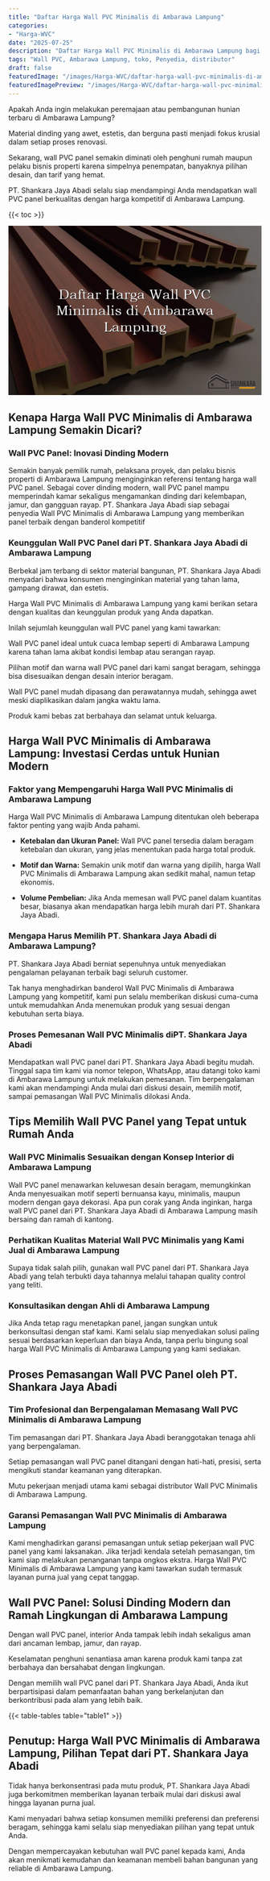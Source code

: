 ```yaml
---
title: "Daftar Harga Wall PVC Minimalis di Ambarawa Lampung"
categories:
- "Harga-WVC"
date: "2025-07-25"
description: "Daftar Harga Wall PVC Minimalis di Ambarawa Lampung bagi hunian, kantor, dan gerai. Produk terbaik, pilihan motif, warna menarik, beserta layanan penempatan ditangani oleh tenaga ahli berpengalaman dan jaminan resmi!|Servis penyediaan Wall PVC Minimalis di Ambarawa Lampung untuk kebutuhan rumah, office, atau gerai, beserta panel berkualitas dan instalasi oleh tenaga ahli profesional dan garansi resmi.|Solusi Wall PVC Minimalis di Ambarawa Lampung yang terpercaya untuk rumah, kantor, dan toko, dengan panel berkualitas dan pemasangan ditangani oleh tenaga ahli profesional serta jaminan resmi.|Penjualan Wall PVC Minimalis di Ambarawa Lampung untuk rumah, perkantoran, serta gerai, beserta panel terbaik dan instalasi dikerjakan oleh tim profesional, lengkap beserta kepastian resmi.}"
tags: "Wall PVC, Ambarawa Lampung, toko, Penyedia, distributor"
draft: false
featuredImage: "/images/Harga-WVC/daftar-harga-wall-pvc-minimalis-di-ambarawa-lampung.png"
featuredImagePreview: "/images/Harga-WVC/daftar-harga-wall-pvc-minimalis-di-ambarawa-lampung.png"
---
```


Apakah Anda ingin melakukan peremajaan atau pembangunan hunian terbaru di Ambarawa Lampung?

Material dinding yang awet, estetis, dan berguna pasti menjadi fokus krusial dalam setiap proses renovasi.

Sekarang, wall PVC panel semakin diminati oleh penghuni rumah maupun pelaku bisnis properti karena simpelnya penempatan, banyaknya pilihan desain, dan tarif yang hemat.

PT. Shankara Jaya Abadi selalu siap mendampingi Anda mendapatkan wall PVC panel berkualitas dengan harga kompetitif di Ambarawa Lampung.

{{< toc >}}

![Daftar Harga Wall PVC Minimalis di Ambarawa Lampung](/images/Harga-WVC/Daftar-Harga-Wall-PVC-Minimalis-di-Ambarawa-Lampung.png)


## Kenapa Harga Wall PVC Minimalis di Ambarawa Lampung Semakin Dicari?

### Wall PVC Panel: Inovasi Dinding Modern

Semakin banyak pemilik rumah, pelaksana proyek, dan pelaku bisnis properti di Ambarawa Lampung menginginkan referensi tentang harga wall PVC panel. Sebagai cover dinding modern, wall PVC panel mampu memperindah kamar sekaligus mengamankan dinding dari kelembapan, jamur, dan gangguan rayap. PT. Shankara Jaya Abadi siap sebagai penyedia Wall PVC Minimalis di Ambarawa Lampung yang memberikan panel terbaik dengan banderol kompetitif

### Keunggulan Wall PVC Panel dari PT. Shankara Jaya Abadi di Ambarawa Lampung

Berbekal jam terbang di sektor material bangunan, PT. Shankara Jaya Abadi menyadari bahwa konsumen menginginkan material yang tahan lama, gampang dirawat, dan estetis.

Harga Wall PVC Minimalis di Ambarawa Lampung yang kami berikan setara dengan kualitas dan keunggulan produk yang Anda dapatkan.

Inilah sejumlah keunggulan wall PVC panel yang kami tawarkan:

Wall PVC panel ideal untuk cuaca lembap seperti di Ambarawa Lampung karena tahan lama akibat kondisi lembap atau serangan rayap.

Pilihan motif dan warna wall PVC panel dari kami sangat beragam, sehingga bisa disesuaikan dengan desain interior beragam.

Wall PVC panel mudah dipasang dan perawatannya mudah, sehingga awet meski diaplikasikan dalam jangka waktu lama.

Produk kami bebas zat berbahaya dan selamat untuk keluarga.

## Harga Wall PVC Minimalis di Ambarawa Lampung: Investasi Cerdas untuk Hunian Modern

### Faktor yang Mempengaruhi Harga Wall PVC Minimalis di Ambarawa Lampung

Harga Wall PVC Minimalis di Ambarawa Lampung ditentukan oleh beberapa faktor penting yang wajib Anda pahami.

- **Ketebalan dan Ukuran Panel:** Wall PVC panel tersedia dalam beragam ketebalan dan ukuran, yang jelas menentukan pada harga total produk.

- **Motif dan Warna:** Semakin unik motif dan warna yang dipilih, harga Wall PVC Minimalis di Ambarawa Lampung akan sedikit mahal, namun tetap ekonomis.

- **Volume Pembelian:** Jika Anda memesan wall PVC panel dalam kuantitas besar, biasanya akan mendapatkan harga lebih murah dari PT. Shankara Jaya Abadi.

### Mengapa Harus Memilih PT. Shankara Jaya Abadi di Ambarawa Lampung?

PT. Shankara Jaya Abadi berniat sepenuhnya untuk menyediakan pengalaman pelayanan terbaik bagi seluruh customer.

Tak hanya menghadirkan banderol Wall PVC Minimalis di Ambarawa Lampung yang kompetitif, kami pun selalu memberikan diskusi cuma-cuma untuk memudahkan Anda menemukan produk yang sesuai dengan kebutuhan serta biaya.

### Proses Pemesanan Wall PVC Minimalis diPT. Shankara Jaya Abadi

Mendapatkan wall PVC panel dari PT. Shankara Jaya Abadi begitu mudah. Tinggal sapa tim kami via nomor telepon, WhatsApp, atau datangi toko kami di Ambarawa Lampung untuk melakukan pemesanan. Tim berpengalaman kami akan mendampingi Anda mulai dari diskusi desain, memilih motif, sampai pemasangan Wall PVC Minimalis dilokasi Anda.

## Tips Memilih Wall PVC Panel yang Tepat untuk Rumah Anda

### Wall PVC Minimalis Sesuaikan dengan Konsep Interior di Ambarawa Lampung

Wall PVC panel menawarkan keluwesan desain beragam, memungkinkan Anda menyesuaikan motif seperti bernuansa kayu, minimalis, maupun modern dengan gaya dekorasi. Apa pun corak yang Anda inginkan, harga wall PVC panel dari PT. Shankara Jaya Abadi di Ambarawa Lampung masih bersaing dan ramah di kantong.

### Perhatikan Kualitas Material Wall PVC Minimalis yang Kami Jual di Ambarawa Lampung

Supaya tidak salah pilih, gunakan wall PVC panel dari PT. Shankara Jaya Abadi yang telah terbukti daya tahannya melalui tahapan quality control yang teliti.

### Konsultasikan dengan Ahli di Ambarawa Lampung

Jika Anda tetap ragu menetapkan panel, jangan sungkan untuk berkonsultasi dengan staf kami. Kami selalu siap menyediakan solusi paling sesuai berdasarkan keperluan dan biaya Anda, tanpa perlu bingung soal harga Wall PVC Minimalis di Ambarawa Lampung yang kami sediakan.

## Proses Pemasangan Wall PVC Panel oleh PT. Shankara Jaya Abadi

### Tim Profesional dan Berpengalaman Memasang Wall PVC Minimalis di Ambarawa Lampung

Tim pemasangan dari PT. Shankara Jaya Abadi beranggotakan tenaga ahli yang berpengalaman.

Setiap pemasangan wall PVC panel ditangani dengan hati-hati, presisi, serta mengikuti standar keamanan yang diterapkan.

Mutu pekerjaan menjadi utama kami sebagai distributor Wall PVC Minimalis di Ambarawa Lampung.

### Garansi Pemasangan Wall PVC Minimalis di Ambarawa Lampung

Kami menghadirkan garansi pemasangan untuk setiap pekerjaan wall PVC panel yang kami laksanakan. Jika terjadi kendala setelah pemasangan, tim kami siap melakukan penanganan tanpa ongkos ekstra. Harga Wall PVC Minimalis di Ambarawa Lampung yang kami tawarkan sudah termasuk layanan purna jual yang cepat tanggap.

## Wall PVC Panel: Solusi Dinding Modern dan Ramah Lingkungan di Ambarawa Lampung

Dengan wall PVC panel, interior Anda tampak lebih indah sekaligus aman dari ancaman lembap, jamur, dan rayap.

Keselamatan penghuni senantiasa aman karena produk kami tanpa zat berbahaya dan bersahabat dengan lingkungan.

Dengan memilih wall PVC panel dari PT. Shankara Jaya Abadi, Anda ikut berpartisipasi dalam pemanfaatan bahan yang berkelanjutan dan berkontribusi pada alam yang lebih baik.

{{< table-tables table="table1" >}}

## Penutup: Harga Wall PVC Minimalis di Ambarawa Lampung, Pilihan Tepat dari PT. Shankara Jaya Abadi

Tidak hanya berkonsentrasi pada mutu produk, PT. Shankara Jaya Abadi juga berkomitmen memberikan layanan terbaik mulai dari diskusi awal hingga layanan purna jual.

Kami menyadari bahwa setiap konsumen memiliki preferensi dan preferensi beragam, sehingga kami selalu siap menyediakan pilihan yang tepat untuk Anda.

Dengan mempercayakan kebutuhan wall PVC panel kepada kami, Anda akan menikmati kemudahan dan keamanan membeli bahan bangunan yang reliable di Ambarawa Lampung.
